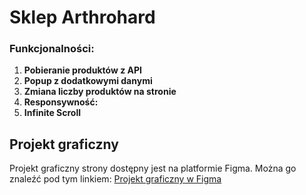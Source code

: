 # Sklep Arthrohard

### Funkcjonalności:
1. **Pobieranie produktów z API**
2. **Popup z dodatkowymi danymi**
3. **Zmiana liczby produktów na stronie**
4. **Responsywność:**
5. **Infinite Scroll**

## Projekt graficzny
Projekt graficzny strony dostępny jest na platformie Figma. Można go znaleźć pod tym linkiem:
[Projekt graficzny w Figma](https://www.figma.com/file/ZR8RRI5bqfYu6H4uRr0BPI/Arthrohard-TEST?type=design&node-id=0-1&mode=design)
